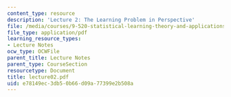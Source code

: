 ```yaml
---
content_type: resource
description: 'Lecture 2: The Learning Problem in Perspective'
file: /media/courses/9-520-statistical-learning-theory-and-applications-spring-2003/e78149ec3db50b66d09a77399e2b508a_lecture02.pdf
file_type: application/pdf
learning_resource_types:
- Lecture Notes
ocw_type: OCWFile
parent_title: Lecture Notes
parent_type: CourseSection
resourcetype: Document
title: lecture02.pdf
uid: e78149ec-3db5-0b66-d09a-77399e2b508a
---
```

